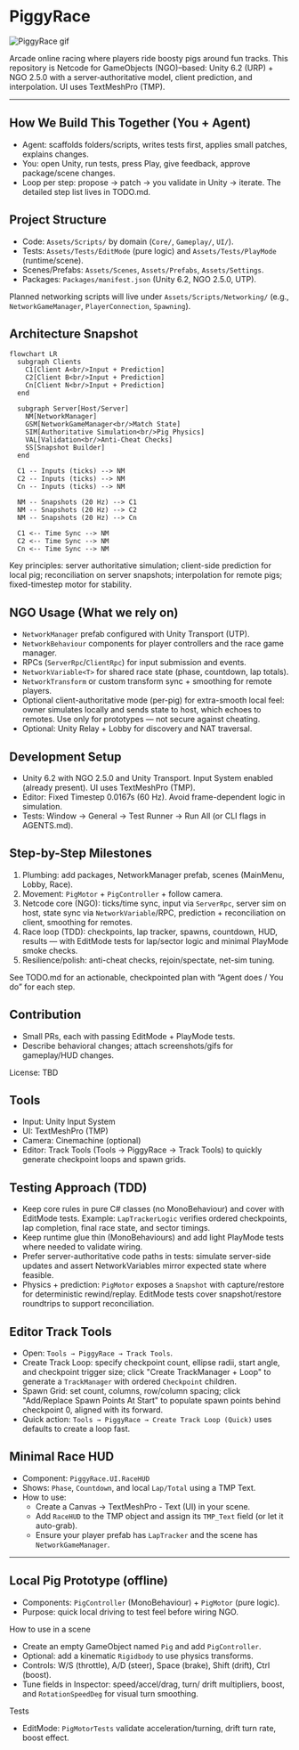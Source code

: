 # PiggyRace

![PiggyRace gif](./img/PigRacer.webp)

Arcade online racing where players ride boosty pigs around fun tracks. This repository is Netcode for GameObjects (NGO)–based: Unity 6.2 (URP) + NGO 2.5.0 with a server‑authoritative model, client prediction, and interpolation. UI uses TextMeshPro (TMP).

---


## How We Build This Together (You + Agent)
- Agent: scaffolds folders/scripts, writes tests first, applies small patches, explains changes.
- You: open Unity, run tests, press Play, give feedback, approve package/scene changes.
- Loop per step: propose → patch → you validate in Unity → iterate. The detailed step list lives in TODO.md.

## Project Structure
- Code: `Assets/Scripts/` by domain (`Core/`, `Gameplay/`, `UI/`).
- Tests: `Assets/Tests/EditMode` (pure logic) and `Assets/Tests/PlayMode` (runtime/scene).
- Scenes/Prefabs: `Assets/Scenes`, `Assets/Prefabs`, `Assets/Settings`.
- Packages: `Packages/manifest.json` (Unity 6.2, NGO 2.5.0, UTP).

Planned networking scripts will live under `Assets/Scripts/Networking/` (e.g., `NetworkGameManager`, `PlayerConnection`, `Spawning`).

## Architecture Snapshot
```mermaid
flowchart LR
  subgraph Clients
    C1[Client A<br/>Input + Prediction]
    C2[Client B<br/>Input + Prediction]
    Cn[Client N<br/>Input + Prediction]
  end

  subgraph Server[Host/Server]
    NM[NetworkManager]
    GSM[NetworkGameManager<br/>Match State]
    SIM[Authoritative Simulation<br/>Pig Physics]
    VAL[Validation<br/>Anti-Cheat Checks]
    SS[Snapshot Builder]
  end

  C1 -- Inputs (ticks) --> NM
  C2 -- Inputs (ticks) --> NM
  Cn -- Inputs (ticks) --> NM

  NM -- Snapshots (20 Hz) --> C1
  NM -- Snapshots (20 Hz) --> C2
  NM -- Snapshots (20 Hz) --> Cn

  C1 <-- Time Sync --> NM
  C2 <-- Time Sync --> NM
  Cn <-- Time Sync --> NM
```

Key principles: server authoritative simulation; client-side prediction for local pig; reconciliation on server snapshots; interpolation for remote pigs; fixed-timestep motor for stability.

## NGO Usage (What we rely on)
- `NetworkManager` prefab configured with Unity Transport (UTP).
- `NetworkBehaviour` components for player controllers and the race game manager.
- RPCs (`ServerRpc`/`ClientRpc`) for input submission and events.
- `NetworkVariable<T>` for shared race state (phase, countdown, lap totals).
- `NetworkTransform` or custom transform sync + smoothing for remote players.
- Optional client-authoritative mode (per-pig) for extra-smooth local feel: owner simulates locally and sends state to host, which echoes to remotes. Use only for prototypes — not secure against cheating.
- Optional: Unity Relay + Lobby for discovery and NAT traversal.

## Development Setup
- Unity 6.2 with NGO 2.5.0 and Unity Transport. Input System enabled (already present). UI uses TextMeshPro (TMP).
- Editor: Fixed Timestep 0.0167s (60 Hz). Avoid frame-dependent logic in simulation.
- Tests: Window → General → Test Runner → Run All (or CLI flags in AGENTS.md).

## Step-by-Step Milestones
1) Plumbing: add packages, NetworkManager prefab, scenes (MainMenu, Lobby, Race).
2) Movement: `PigMotor` + `PigController` + follow camera.
3) Netcode core (NGO): ticks/time sync, input via `ServerRpc`, server sim on host, state sync via `NetworkVariable`/RPC, prediction + reconciliation on client, smoothing for remotes.
4) Race loop (TDD): checkpoints, lap tracker, spawns, countdown, HUD, results — with EditMode tests for lap/sector logic and minimal PlayMode smoke checks.
5) Resilience/polish: anti-cheat checks, rejoin/spectate, net-sim tuning.

See TODO.md for an actionable, checkpointed plan with “Agent does / You do” for each step.

## Contribution
- Small PRs, each with passing EditMode + PlayMode tests.
- Describe behavioral changes; attach screenshots/gifs for gameplay/HUD changes.

License: TBD

## Tools
- Input: Unity Input System
- UI: TextMeshPro (TMP)
- Camera: Cinemachine (optional)
 - Editor: Track Tools (Tools → PiggyRace → Track Tools) to quickly generate checkpoint loops and spawn grids.

## Testing Approach (TDD)
- Keep core rules in pure C# classes (no MonoBehaviour) and cover with EditMode tests. Example: `LapTrackerLogic` verifies ordered checkpoints, lap completion, final race state, and sector timings.
- Keep runtime glue thin (MonoBehaviours) and add light PlayMode tests where needed to validate wiring.
- Prefer server-authoritative code paths in tests: simulate server-side updates and assert NetworkVariables mirror expected state where feasible.
- Physics + prediction: `PigMotor` exposes a `Snapshot` with capture/restore for deterministic rewind/replay. EditMode tests cover snapshot/restore roundtrips to support reconciliation.

## Editor Track Tools
- Open: `Tools → PiggyRace → Track Tools`.
- Create Track Loop: specify checkpoint count, ellipse radii, start angle, and checkpoint trigger size; click "Create TrackManager + Loop" to generate a `TrackManager` with ordered `Checkpoint` children.
- Spawn Grid: set count, columns, row/column spacing; click "Add/Replace Spawn Points At Start" to populate spawn points behind checkpoint 0, aligned with its forward.
- Quick action: `Tools → PiggyRace → Create Track Loop (Quick)` uses defaults to create a loop fast.

## Minimal Race HUD
- Component: `PiggyRace.UI.RaceHUD`
- Shows: `Phase`, `Countdown`, and local `Lap/Total` using a TMP Text.
- How to use:
  - Create a Canvas → TextMeshPro - Text (UI) in your scene.
  - Add `RaceHUD` to the TMP object and assign its `TMP_Text` field (or let it auto-grab).
  - Ensure your player prefab has `LapTracker` and the scene has `NetworkGameManager`.


---

## Local Pig Prototype (offline)
- Components: `PigController` (MonoBehaviour) + `PigMotor` (pure logic).
- Purpose: quick local driving to test feel before wiring NGO.

How to use in a scene
- Create an empty GameObject named `Pig` and add `PigController`.
- Optional: add a kinematic `Rigidbody` to use physics transforms.
- Controls: W/S (throttle), A/D (steer), Space (brake), Shift (drift), Ctrl (boost).
- Tune fields in Inspector: speed/accel/drag, turn/ drift multipliers, boost, and `RotationSpeedDeg` for visual turn smoothing.

Tests
- EditMode: `PigMotorTests` validate acceleration/turning, drift turn rate, boost effect.
